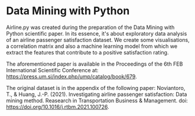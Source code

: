 # Data Mining with Python
Airline.py was created during the preparation of the Data Mining with Python scientific paper. In its essence, it's about exploratory data analysis of an airline passenger satisfaction dataset. We create some visualisations, a correlation matrix and also a machine learning model from which we extract the features that contribute to a positive satisfaction rating.

The aforementioned paper is available in the Proceedings of the 6th FEB International Scientific Conference at: https://press.um.si/index.php/ump/catalog/book/679.

The original dataset is in the appendix of the following paper: Noviantoro, T., & Huang, J.-P. (2021). Investigating airline passenger satisfaction: Data mining
method. Reasearch in Transportation Business & Management.
doi: https://doi.org/10.1016/j.rtbm.2021.100726.
